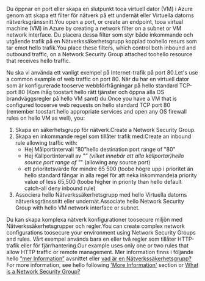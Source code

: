 <span data-ttu-id="11995-101">Du öppnar en port eller skapa en slutpunkt tooa virtuell dator (VM) i Azure genom att skapa ett filter för nätverk på ett undernät eller Virtuella datorns nätverksgränssnitt.</span><span class="sxs-lookup"><span data-stu-id="11995-101">You open a port, or create an endpoint, tooa virtual machine (VM) in Azure by creating a network filter on a subnet or VM network interface.</span></span> <span data-ttu-id="11995-102">Du placera dessa filter som styr både inkommande och utgående trafik på en Nätverkssäkerhetsgrupp kopplad toohello resurs som tar emot hello trafik.</span><span class="sxs-lookup"><span data-stu-id="11995-102">You place these filters, which control both inbound and outbound traffic, on a Network Security Group attached toohello resource that receives hello traffic.</span></span>

<span data-ttu-id="11995-103">Nu ska vi använda ett vanligt exempel på Internet-trafik på port 80.</span><span class="sxs-lookup"><span data-stu-id="11995-103">Let's use a common example of web traffic on port 80.</span></span> <span data-ttu-id="11995-104">När du har en virtuell dator som är konfigurerade tooserve webbförfrågningar på hello standard TCP-port 80 (Kom ihåg toostart hello rätt tjänster och öppna alla OS brandväggsregler på hello VM samt) du:</span><span class="sxs-lookup"><span data-stu-id="11995-104">Once you have a VM that is configured tooserve web requests on hello standard TCP port 80 (remember toostart hello appropriate services and open any OS firewall rules on hello VM as well), you:</span></span>

1. <span data-ttu-id="11995-105">Skapa en säkerhetsgrupp för nätverk.</span><span class="sxs-lookup"><span data-stu-id="11995-105">Create a Network Security Group.</span></span>
2. <span data-ttu-id="11995-106">Skapa en inkommande regel som tillåter trafik med:</span><span class="sxs-lookup"><span data-stu-id="11995-106">Create an inbound rule allowing traffic with:</span></span>
   * <span data-ttu-id="11995-107">Hej Målportintervall ”80”</span><span class="sxs-lookup"><span data-stu-id="11995-107">hello destination port range of "80"</span></span>
   * <span data-ttu-id="11995-108">Hej Källportintervall av ”*” (vilket innebär att alla källportar)</span><span class="sxs-lookup"><span data-stu-id="11995-108">hello source port range of "*" (allowing any source port)</span></span>
   * <span data-ttu-id="11995-109">ett prioritetsvärde för mindre 65 500 (toobe högre upp i prioritet än hello standard fångar in alla regel för att neka inkommande)</span><span class="sxs-lookup"><span data-stu-id="11995-109">a priority value of less 65,500 (toobe higher in priority than hello default catch-all deny inbound rule)</span></span>
3. <span data-ttu-id="11995-110">Associera hello Nätverkssäkerhetsgrupp med hello Virtuella datorns nätverksgränssnitt eller undernät.</span><span class="sxs-lookup"><span data-stu-id="11995-110">Associate hello Network Security Group with hello VM network interface or subnet.</span></span>

<span data-ttu-id="11995-111">Du kan skapa komplexa nätverk konfigurationer toosecure miljön med Nätverkssäkerhetsgrupper och regler.</span><span class="sxs-lookup"><span data-stu-id="11995-111">You can create complex network configurations toosecure your environment using Network Security Groups and rules.</span></span> <span data-ttu-id="11995-112">Vårt exempel används bara en eller två regler som tillåter HTTP-trafik eller för fjärrhantering.</span><span class="sxs-lookup"><span data-stu-id="11995-112">Our example uses only one or two rules that allow HTTP traffic or remote management.</span></span> <span data-ttu-id="11995-113">Mer information finns i följande hello [”mer Information”](#more-information-on-network-security-groups) avsnittet eller [vad är en Nätverkssäkerhetsgrupp?](../articles/virtual-network/virtual-networks-nsg.md)</span><span class="sxs-lookup"><span data-stu-id="11995-113">For more information, see hello following ['More Information'](#more-information-on-network-security-groups) section or [What is a Network Security Group?](../articles/virtual-network/virtual-networks-nsg.md)</span></span>

